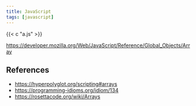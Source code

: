 ```yaml
---
title: JavaScript
tags: [javascript]
---
```


{{< c "a.js" >}}

<https://developer.mozilla.org/Web/JavaScript/Reference/Global_Objects/Array>

## References

- <https://hyperpolyglot.org/scripting#arrays>
- <https://programming-idioms.org/idiom/134>
- <https://rosettacode.org/wiki/Arrays>
